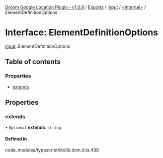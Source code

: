 [Droom Google Location Plugin - v1.0.8](../README.md) / [Exports](../modules.md) / [input](../modules/input.md) / [<internal\>](../modules/input._internal_.md) / ElementDefinitionOptions

# Interface: ElementDefinitionOptions

[input](../modules/input.md).[<internal>](../modules/input._internal_.md).ElementDefinitionOptions

## Table of contents

### Properties

- [extends](input._internal_.ElementDefinitionOptions.md#extends)

## Properties

### extends

• `Optional` **extends**: `string`

#### Defined in

node_modules/typescript/lib/lib.dom.d.ts:439
